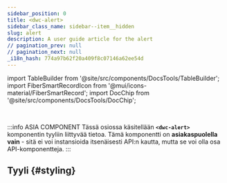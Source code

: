 ```yaml
---
sidebar_position: 0
title: <dwc-alert>
sidebar_class_name: sidebar--item__hidden
slug: alert
description: A user guide article for the alert
// pagination_prev: null
// pagination_next: null
_i18n_hash: 774a97b62f20a409f8c07146a62ee54d
---
```

import TableBuilder from '@site/src/components/DocsTools/TableBuilder';
import FiberSmartRecordIcon from '@mui/icons-material/FiberSmartRecord';
import DocChip from '@site/src/components/DocsTools/DocChip';

<DocChip chip='shadow' />

<br />

:::info ASIA COMPONENT
Tässä osiossa käsitellään **`<dwc-alert>`** komponentin tyyliin liittyvää tietoa. Tämä komponentti on **asiakaspuolella vain** - sitä ei voi instansioida itsenäisesti API:n kautta, mutta se voi olla osa API-komponentteja.
:::

## Tyyli {#styling}

<TableBuilder name="dwc-alert" clientComponent />
